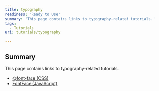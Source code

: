```yaml
---
title: typography
readiness: 'Ready to Use'
summary: 'This page contains links to typography-related tutorials.'
tags:
  - Tutorials
uri: tutorials/typography

---
```

## <span>Summary</span>

This page contains links to typography-related tutorials.

-   [@font-face (CSS)](/tutorials/typography/font-face)
-   [FontFace (JavaScript)](/tutorials/typography/fontface)

